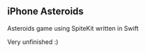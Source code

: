 iPhone Asteroids
----------------

Asteroids game using SpiteKit written in Swift

Very unfinished :)
